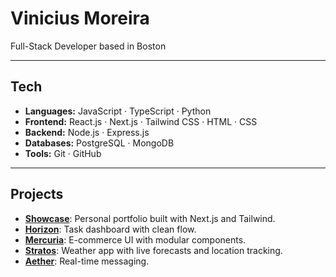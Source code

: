 # Vinicius Moreira

Full-Stack Developer based in Boston

---

## Tech

- **Languages:** JavaScript · TypeScript · Python  
- **Frontend:** React.js · Next.js · Tailwind CSS · HTML · CSS  
- **Backend:** Node.js · Express.js  
- **Databases:** PostgreSQL · MongoDB  
- **Tools:** Git · GitHub

---

## Projects

- [**Showcase**](https://github.com/vmoreira-dev/showcase): Personal portfolio built with Next.js and Tailwind.
- [**Horizon**](https://github.com/vmoreira-dev/Horizon): Task dashboard with clean flow.
- [**Mercuria**](https://github.com/vmoreira-dev/Mercuria): E-commerce UI with modular components.
- [**Stratos**](https://github.com/vmoreira-dev/Stratos): Weather app with live forecasts and location tracking.
- [**Aether**](https://github.com/vmoreira-dev/Aether): Real-time messaging.


